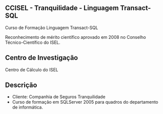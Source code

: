 ## CCISEL - Tranquilidade - Linguagem Transact-SQL

Curso de Formação Linguagem Transact-SQL

Reconhecimento de mérito científico aprovado em 2008 no Conselho Técnico-Científico do ISEL.

## Centro de Investigação
Centro de Cálculo do ISEL
## Descrição
-	Cliente: Companhia de Seguros Tranquilidade
-	Curso de formação em SQLServer 2005 para quadros do departamento de informática.
